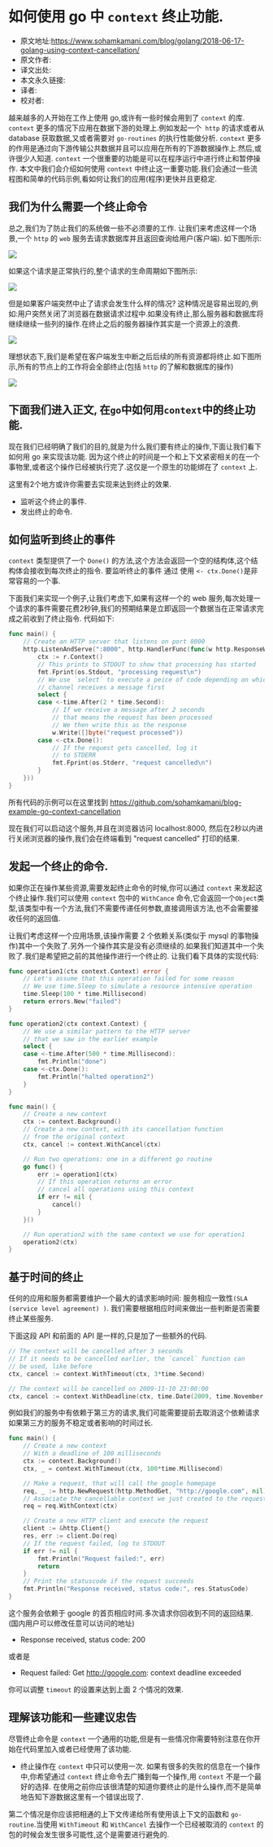 # 如何使用 go 中 ```context``` 终止功能.

- 原文地址:https://www.sohamkamani.com/blog/golang/2018-06-17-golang-using-context-cancellation/
- 原文作者:
- 译文出处:
- 本文永久链接:
- 译者:
- 校对者:

越来越多的人开始在工作上使用 go,或许有一些时候会用到了 ```context``` 的库. ```context``` 更多的情况下应用在数据下游的处理上.例如发起一个``` http``` 的请求或者从 database 获取数据,又或者需要对 ```go-routines``` 的执行性能做分析. ```context``` 更多的作用是通过向下游传输公共数据并且可以应用在所有的下游数据操作上.然后,或许很少人知道. ```context``` 一个很重要的功能是可以在程序运行中进行终止和暂停操作.
本文中我们会介绍如何使用 ```context``` 中终止这一重要功能.我们会通过一些流程图和简单的代码示例,看如何让我们的应用(程序)更快并且更稳定.
## 我们为什么需要一个终止命令
总之,我们为了防止我们的系统做一些不必须要的工作.
让我们来考虑这样一个场景,一个 ```http``` 的 ```web``` 服务去请求数据库并且返回查询给用户(客户端). 如下图所示:

![](https://www.sohamkamani.com/client-diagram-199c2b8faf7663c9b7e83de127012a6c.svg )

如果这个请求是正常执行的,整个请求的生命周期如下图所示:

![](https://www.sohamkamani.com/timing-ideal-ff6e4d831668b9da81c1c214224e4521.svg)

但是如果客户端突然中止了请求会发生什么样的情况? 这种情况是容易出现的,例如:用户突然关闭了浏览器在数据请求过程中.如果没有终止,那么服务器和数据库将继续继续一些列的操作.在终止之后的服务器操作其实是一个资源上的浪费.

![](https://www.sohamkamani.com/timing-without-cancel-4955e194034f42b5edd7632f1461c124.svg)

理想状态下,我们是希望在客户端发生中断之后后续的所有资源都将终止.如下图所示,所有的节点上的工作将会全部终止(包括 ```http``` 的了解和数据库的操作)

![](https://www.sohamkamani.com/timing-with-cancel-2af484f735aab3022ea8d7a9a9c1b675.svg)

## 下面我们进入正文, 在```go```中如何用```context```中的终止功能.

现在我们已经明确了我们的目的,就是为什么我们要有终止的操作,下面让我们看下如何用 go 来实现该功能.
因为这个终止的时间是一个和上下文紧密相关的在一个事物里,或者这个操作已经被执行完了.这仅是一个原生的功能绑在了 ```context``` 上.

这里有2个地方或许你需要去实现来达到终止的效果.
- 监听这个终止的事件.
- 发出终止的命令.

## 如何监听到终止的事件

```context``` 类型提供了一个 ```Done()``` 的方法,这个方法会返回一个空的结构体,这个结构体会接收到每次终止的指令. 要监听终止的事件 通过 使用 ```<- ctx.Done()```是非常容易的一个事.

下面我们来实现一个例子,让我们考虑下,如果有这样一个的 web 服务,每次处理一个请求的事件需要花费2秒钟,我们的预期结果是立即返回一个数据当在正常请求完成之前收到了终止指令.
代码如下:
```go
func main() {
	// Create an HTTP server that listens on port 8000
	http.ListenAndServe(":8000", http.HandlerFunc(func(w http.ResponseWriter, r *http.Request) {
		ctx := r.Context()
		// This prints to STDOUT to show that processing has started
		fmt.Fprint(os.Stdout, "processing request\n")
		// We use `select` to execute a peice of code depending on which
		// channel receives a message first
		select {
		case <-time.After(2 * time.Second):
			// If we receive a message after 2 seconds
			// that means the request has been processed
			// We then write this as the response
			w.Write([]byte("request processed"))
		case <-ctx.Done():
			// If the request gets cancelled, log it
			// to STDERR
			fmt.Fprint(os.Stderr, "request cancelled\n")
		}
	}))
}
```
所有代码的示例可以在这里找到 https://github.com/sohamkamani/blog-example-go-context-cancellation 

现在我们可以启动这个服务,并且在浏览器访问 localhost:8000, 然后在2秒以内进行关闭浏览器的操作,我们会在终端看到 "request cancelled" 打印的结果.

## 发起一个终止的命令.

如果你正在操作某些资源,需要发起终止命令的时候,你可以通过 ```context``` 来发起这个终止操作.我们可以使用 ```context``` 包中的 ```WithCance``` 命令,它会返回一个```Object```类型,该类型中有一个方法,我们不需要传递任何参数,直接调用该方法,也不会需要接收任何的返回值.

让我们考虑这样一个应用场景,该操作需要 2 个依赖关系(类似于 mysql 的事物操作)其中一个失败了.另外一个操作其实是没有必须继续的.如果我们知道其中一个失败了.我们是希望把之前的其他操作进行一个终止的.
让我们看下具体的实现代码:
```go
func operation1(ctx context.Context) error {
	// Let's assume that this operation failed for some reason
	// We use time.Sleep to simulate a resource intensive operation
	time.Sleep(100 * time.Millisecond)
	return errors.New("failed")
}

func operation2(ctx context.Context) {
	// We use a similar pattern to the HTTP server
	// that we saw in the earlier example
	select {
	case <-time.After(500 * time.Millisecond):
		fmt.Println("done")
	case <-ctx.Done():
		fmt.Println("halted operation2")
	}
}

func main() {
	// Create a new context
	ctx := context.Background()
	// Create a new context, with its cancellation function
	// from the original context
	ctx, cancel := context.WithCancel(ctx)

	// Run two operations: one in a different go routine
	go func() {
		err := operation1(ctx)
		// If this operation returns an error
		// cancel all operations using this context
		if err != nil {
			cancel()
		}
	}()

	// Run operation2 with the same context we use for operation1
	operation2(ctx)
}
```

## 基于时间的终止

任何的应用和服务都需要维护一个最大的请求影响时间: 服务相应一致性```(SLA (service level agreement) )```. 我们需要根据相应时间来做出一些判断是否需要终止某些服务.

下面这段 API 和前面的 API 是一样的,只是加了一些额外的代码.
```go
// The context will be cancelled after 3 seconds
// If it needs to be cancelled earlier, the `cancel` function can
// be used, like before
ctx, cancel := context.WithTimeout(ctx, 3*time.Second)

// The context will be cancelled on 2009-11-10 23:00:00
ctx, cancel := context.WithDeadline(ctx, time.Date(2009, time.November, 10, 23, 0, 0, 0, time.UTC))
```
例如我们的服务中有依赖于第三方的请求,我们可能需要提前去取消这个依赖请求如果第三方的服务不稳定或者影响的时间过长.

```go
func main() {
	// Create a new context
	// With a deadline of 100 milliseconds
	ctx := context.Background()
	ctx, _ = context.WithTimeout(ctx, 100*time.Millisecond)

	// Make a request, that will call the google homepage
	req, _ := http.NewRequest(http.MethodGet, "http://google.com", nil)
	// Associate the cancellable context we just created to the request
	req = req.WithContext(ctx)

	// Create a new HTTP client and execute the request
	client := &http.Client{}
	res, err := client.Do(req)
	// If the request failed, log to STDOUT
	if err != nil {
		fmt.Println("Request failed:", err)
		return
	}
	// Print the statuscode if the request succeeds
	fmt.Println("Response received, status code:", res.StatusCode)
}
```
这个服务会依赖于 google 的首页相应时间.多次请求你回收到不同的返回结果. (国内用户可以修改任意可以访问的地址)
- Response received, status code: 200

或者是

- Request failed: Get http://google.com: context deadline exceeded

你可以调整 ```timeout``` 的设置来达到上面 2 个情况的效果.

## 理解该功能和一些建议忠告

尽管终止命令是 ```context``` 一个通用的功能,但是有一些情况你需要特别注意在你开始在代码里加入或者已经使用了该功能.
- 终止操作在 ```context``` 中只可以使用一次.
如果有很多的失败的信息在一个操作中,你希望通过 ```context``` 终止命令去广播到每一个操作,用 ```context``` 不是一个最好的选择.
在使用之前你应该很清楚的知道你要终止的是什么操作,而不是简单地告知下游数据这里有一个错误出现了.

第二个情况是你应该把相通的上下文传递给所有使用该上下文的函数和 ```go-routine```.当使用 ```WithTimeout``` 和 ```WithCancel``` 去操作一个已经被取消的 ```context``` 的包的时候会发生很多可能性,这个是需要进行避免的.






